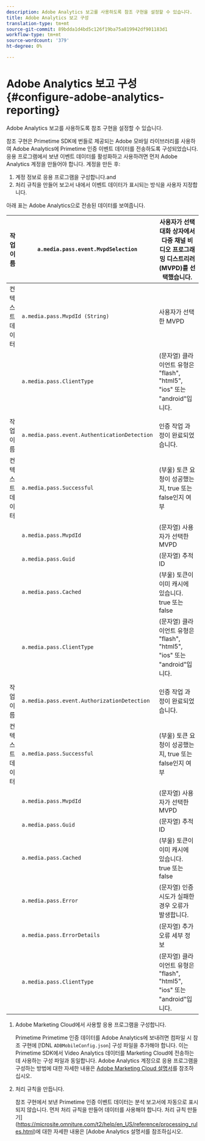 ```yaml
---
description: Adobe Analytics 보고를 사용하도록 참조 구현을 설정할 수 있습니다.
title: Adobe Analytics 보고 구성
translation-type: tm+mt
source-git-commit: 89bdda1d4bd5c126f19ba75a819942df901183d1
workflow-type: tm+mt
source-wordcount: '379'
ht-degree: 0%

---
```



# Adobe Analytics 보고 구성 {#configure-adobe-analytics-reporting}

Adobe Analytics 보고를 사용하도록 참조 구현을 설정할 수 있습니다.

참조 구현은 Primetime SDK에 번들로 제공되는 Adobe 모바일 라이브러리를 사용하여 Adobe Analytics에 Primetime 인증 이벤트 데이터를 전송하도록 구성되었습니다. 응용 프로그램에서 보낸 이벤트 데이터를 활성화하고 사용하려면 먼저 Adobe Analytics 계정을 만들어야 합니다. 계정을 만든 후:

1. 계정 정보로 응용 프로그램을 구성합니다.and
1. 처리 규칙을 만들어 보고서 내에서 이벤트 데이터가 표시되는 방식을 사용자 지정합니다.

아래 표는 Adobe Analytics으로 전송된 데이터를 보여줍니다.

| 작업 이름 | `a.media.pass.event.MvpdSelection` | 사용자가 선택 대화 상자에서 다중 채널 비디오 프로그래밍 디스트리러(MVPD)를 선택했습니다. |
|---|---|---|
| 컨텍스트 데이터 | `a.media.pass.MvpdId (String)` | 사용자가 선택한 MVPD |
|  | `a.media.pass.ClientType` | (문자열) 클라이언트 유형은 &quot;flash&quot;, &quot;html5&quot;, &quot;ios&quot; 또는 &quot;android&quot;입니다. |
|  |  |  |
| 작업 이름 | `a.media.pass.event.AuthenticationDetection` | 인증 작업 과정이 완료되었습니다. |
| 컨텍스트 데이터 | `a.media.pass.Successful` | (부울) 토큰 요청이 성공했는지, true 또는 false인지 여부 |
|  | `a.media.pass.MvpdId` | (문자열) 사용자가 선택한 MVPD |
|  | `a.media.pass.Guid` | (문자열) 추적 ID |
|  | `a.media.pass.Cached` | (부울) 토큰이 이미 캐시에 있습니다. true 또는 false |
|  | `a.media.pass.ClientType` | (문자열) 클라이언트 유형은 &quot;flash&quot;, &quot;html5&quot;, &quot;ios&quot; 또는 &quot;android&quot;입니다. |
|  |  |  |
| 작업 이름 | `a.media.pass.event.AuthorizationDetection` | 인증 작업 과정이 완료되었습니다. |
| 컨텍스트 데이터 | `a.media.pass.Successful` | (부울) 토큰 요청이 성공했는지, true 또는 false인지 여부 |
|  | `a.media.pass.MvpdId` | (문자열) 사용자가 선택한 MVPD |
|  | `a.media.pass.Guid` | (문자열) 추적 ID |
|  | `a.media.pass.Cached` | (부울) 토큰이 이미 캐시에 있습니다. true 또는 false |
|  | `a.media.pass.Error` | (문자열) 인증 시도가 실패한 경우 오류가 발생합니다. |
|  | `a.media.pass.ErrorDetails` | (문자열) 추가 오류 세부 정보 |
|  | `a.media.pass.ClientType` | (문자열) 클라이언트 유형은 &quot;flash&quot;, &quot;html5&quot;, &quot;ios&quot; 또는 &quot;android&quot;입니다. |

1. Adobe Marketing Cloud에서 사용할 응용 프로그램을 구성합니다.

   Primetime Primetime 인증 데이터를 Adobe Analytics에 보내려면 컴파일 시 참조 구현에 [!DNL `ADBMobileConfig.json`] 구성 파일을 추가해야 합니다. 이는 Primetime SDK에서 Video Analytics 데이터를 Marketing Cloud에 전송하는 데 사용하는 구성 파일과 동일합니다. Adobe Analytics 계정으로 응용 프로그램을 구성하는 방법에 대한 자세한 내용은 [Adobe Marketing Cloud 설명서](https://microsite.omniture.com/t2/help/en_US/reference/)를 참조하십시오.
1. 처리 규칙을 만듭니다.

   참조 구현에서 보낸 Primetime 인증 이벤트 데이터는 분석 보고서에 자동으로 표시되지 않습니다. 먼저 처리 규칙을 만들어 데이터를 사용해야 합니다. 처리 규칙 만들기](https://microsite.omniture.com/t2/help/en_US/reference/processing_rules.html)에 대한 자세한 내용은 [Adobe Analytics 설명서를 참조하십시오.
